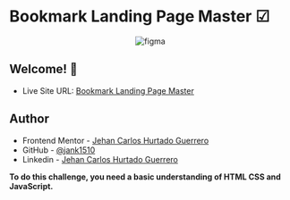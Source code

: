 # Bookmark Landing Page Master ☑ 
  
<p align='center'> 
  
  <img src="https://res.cloudinary.com/dz209s6jk/image/upload/q_auto,w_900/Screenshots/uyaqk6plghg5hcfqcj4r" alt="figma"/>

</p>

 ## Welcome! 👋 

- Live Site URL: [Bookmark Landing Page Master](https://jank1510.github.io/bookmark-landing-page-master/)
   
## Author

- Frontend Mentor - [Jehan Carlos Hurtado Guerrero](https://www.frontendmentor.io/profile/Jank1510)
- GitHub - [@jank1510](https://github.com/Jank1510)
- Linkedin - [Jehan Carlos Hurtado Guerrero](https://www.linkedin.com/in/jehan-carlos-hurtado-guerrero-b250b3201/) 

**To do this challenge, you need a basic understanding of HTML CSS and JavaScript.**
 

